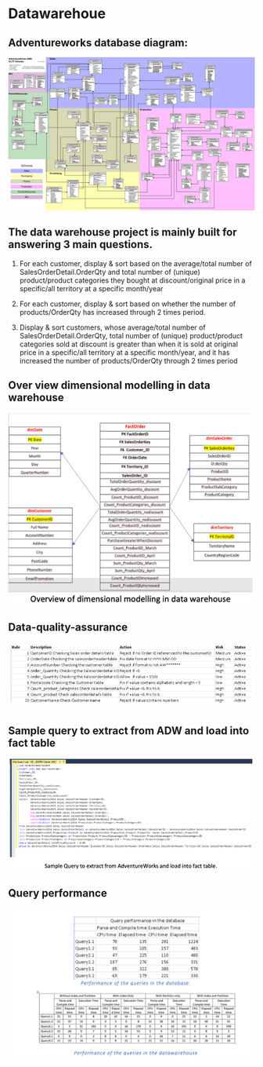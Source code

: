 # Datawarehoue

## Adventureworks database diagram:

![adventureworks-database-diagram](/image/adventureworks-database-diagram.png)

## The data warehouse project is mainly built for answering 3 main questions.

1. For each customer, display & sort based on the average/total number of SalesOrderDetail.OrderQty
   and total number of (unique) product/product categories they bought at discount/original price
   in a specific/all territory at a specific month/year

2. For each customer, display & sort based on whether the number of products/OrderQty
   has increased through 2 times period.

3. Display & sort customers, whose average/total number of SalesOrderDetail.OrderQty,
   total number of (unique) product/product categories sold at discount is
   greater than when it is sold at original price in a specific/all territory at a specific month/year,
   and it has increased the number of products/OrderQty through 2 times period

## Over view dimensional modelling in data warehouse

![Over-view-dimensional-modelling-in-data-warehouse](/image/Over-view-dimensional-modelling-in-data-warehouse.png)

## Data-quality-assurance

![Data-quality-assurance](/image/Data-quality-assurance.png)

## Sample query to extract from ADW and load into fact table

![Sample-query-to-extract-from-ADW-and-load-into-fact-table](/image/Sample-query-to-extract-from-ADW-and-load-into-fact-table.png)

## Query performance

![query-performance](/image/query-performance.png)
